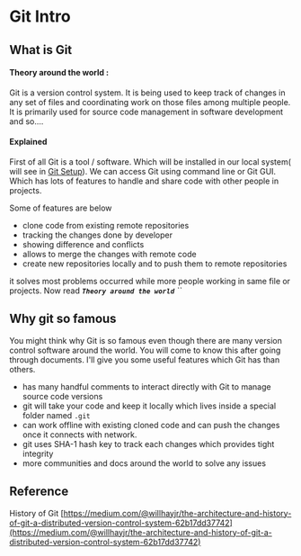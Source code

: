 # Git Intro

## What is Git

#### Theory around the world :

Git is a version control system. It is being used to keep track of changes in any set of files and coordinating work on those files among multiple people. It is primarily used for source code management in software development and so....

#### Explained

First of all Git is a tool / software. Which will be installed in our local system\( will see in [Git Setup](git-setup.md)\). We  can access Git using command line or Git GUI. Which has lots of features to handle and share code with other people in projects.

Some of features are below

* clone code from existing remote repositories 
* tracking the changes done by developer
* showing difference and conflicts
* allows to merge the changes with remote code
* create new repositories locally and to push them to remote repositories

it solves most problems occurred while more people working in same file or projects. Now read _**`Theory around the world`** ``_

## Why git so famous

You might think why Git is so famous even though there are many version control software around the world. You will come to know this after going through documents. I'll give you some useful features which Git has than others.

* has many handful comments to interact directly with Git to manage source code versions 
* git will take your code and keep it locally which lives inside a special folder named `.git`
* can work offline with existing cloned code and can push the changes once it connects with network.
* git uses SHA-1 hash key to track each changes which provides tight integrity
* more communities and docs around the world to solve any issues

## Reference

History of Git  [https://medium.com/@willhayjr/the-architecture-and-history-of-git-a-distributed-version-control-system-62b17dd37742](https://medium.com/@willhayjr/the-architecture-and-history-of-git-a-distributed-version-control-system-62b17dd37742)

